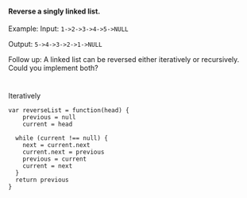 #### Reverse a singly linked list.

Example:
  Input: `1->2->3->4->5->NULL`
  
  Output: `5->4->3->2->1->NULL`
  
Follow up:
A linked list can be reversed either iteratively or recursively. Could you implement both?

#
##### 
Iteratively

```
var reverseList = function(head) {
    previous = null
    current = head
  
  while (current !== null) {
    next = current.next
    current.next = previous
    previous = current
    current = next
  }
  return previous
}
```

